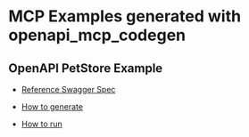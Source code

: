 # MCP Examples generated with openapi_mcp_codegen

## OpenAPI PetStore Example

- [Reference Swagger Spec](https://petstore3.swagger.io/api/v3/openapi.json)

- [How to generate]()
- [How to run](mcp_)